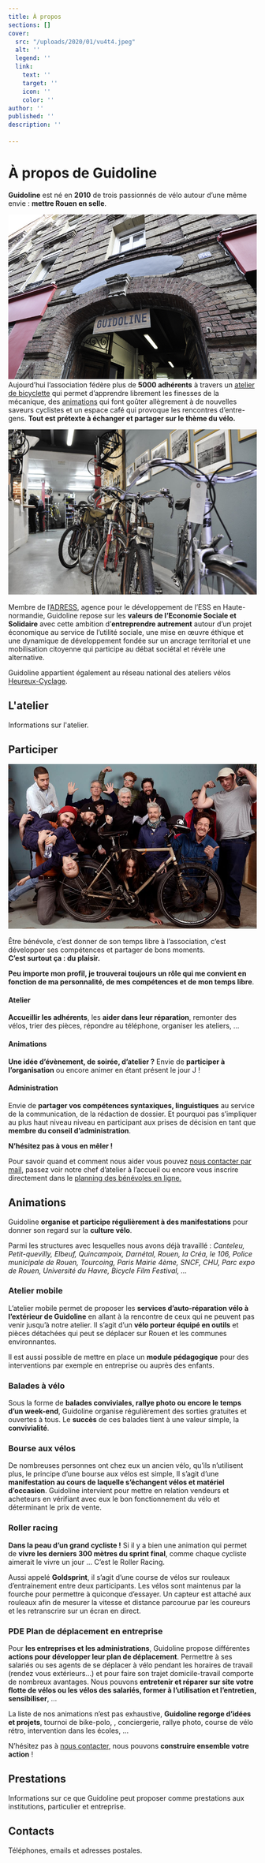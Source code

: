 ```yaml
---
title: À propos
sections: []
cover:
  src: "/uploads/2020/01/vu4t4.jpeg"
  alt: ''
  legend: ''
  link:
    text: ''
    target: ''
    icon: ''
    color: ''
author: ''
published: ''
description: ''

---
```

# À propos de Guidoline

**Guidoline** est né en **2010** de trois passionnés de vélo autour d’une même envie : **mettre Rouen en selle**.

![Façade de Guidoline](/uploads/2020/01/guidoline-facade.jpg)Aujourd’hui l’association fédère plus de **5000 adhérents** à travers un [atelier de bicyclette](http://www.guidoline.com/#atelier-de-bicyclette "Atelier de bicyclette") qui permet d’apprendre librement les finesses de la mécanique, des [animations](http://www.guidoline.com/#animations) qui font goûter allègrement à de nouvelles saveurs cyclistes et un espace café qui provoque les rencontres d’entre-gens. **Tout est prétexte à échanger et partager sur le thème du vélo.**

![Entrée de Guidoline](/uploads/2020/01/guidoline-entree.jpg)

Membre de l’[ADRESS](http://adress-hn.org/ "ADRESS Agence pour le développement des entreprises sociales et solidaires en Haute-Normandie"), agence pour le développement de l’ESS en Haute-normandie, Guidoline repose sur les **valeurs de l’Economie Sociale et Solidaire** avec cette ambition d’**entreprendre autrement** autour d’un projet économique au service de l’utilité sociale, une mise en œuvre éthique et une dynamique de développement fondée sur un ancrage territorial et une mobilisation citoyenne qui participe au débat sociétal et révèle une alternative.

Guidoline appartient également au réseau national des ateliers vélos [Heureux-Cyclage](http://www.heureux-cyclage.org/ "Réseau national des ateliers vélos solidaires").

## L'atelier

Informations sur l'atelier.

## Participer

![Équipe de bénévole](/uploads/2020/01/equipe-guidoline.jpg)

Être bénévole, c’est donner de son temps libre à l’association, c’est développer ses compétences et partager de bons moments.  
**C’est surtout ça : du plaisir.**

**Peu importe mon profil, je trouverai toujours un rôle qui me convient en fonction de ma personnalité, de mes compétences et de mon temps libre**.

#### Atelier

**Accueillir les adhérents**, les **aider dans leur réparation**, remonter des vélos, trier des pièces, répondre au téléphone, organiser les ateliers, …

#### Animations

**Une idée d’évènement, de soirée, d’atelier ?** Envie de **participer à l’organisation** ou encore animer en étant présent le jour J !

#### Administration

Envie de **partager vos compétences syntaxiques, linguistiques** au service de la communication, de la rédaction de dossier. Et pourquoi pas s’impliquer au plus haut niveau niveau en participant aux prises de décision en tant que **membre du conseil d’administration**.

**N’hésitez pas à vous en mêler !**

Pour savoir quand et comment nous aider vous pouvez [nous contacter par mail](http://www.guidoline.com/#contactez-nous), passez voir notre chef d’atelier à l’accueil ou encore vous inscrire directement dans le [planning des bénévoles en ligne.](https://docs.google.com/spreadsheets/d/1Z1kV0_uN6tA4s-LIa7xo6HHJ4F-gPov8aCd1K6us-UY/edit?usp=sharing)

## Animations

Guidoline **organise et participe régulièrement à des manifestations** pour donner son regard sur la **culture vélo**.

Parmi les structures avec lesquelles nous avons déjà travaillé : _Canteleu, Petit-quevilly, Elbeuf, Quincampoix, Darnétal, Rouen, la Créa, le 106, Police municipale de Rouen, Tourcoing, Paris Mairie 4ème, SNCF, CHU, Parc expo de Rouen, Université du Havre, Bicycle Film Festival, …_

### Atelier mobile

L’atelier mobile permet de proposer les **services d’auto-réparation vélo à l’extérieur de Guidoline** en allant à la rencontre de ceux qui ne peuvent pas venir jusqu’à notre atelier. Il s’agit d’un **vélo porteur équipé en outils** et pièces détachées qui peut se déplacer sur Rouen et les communes environnantes.

Il est aussi possible de mettre en place un **module pédagogique** pour des interventions par exemple en entreprise ou auprès des enfants.

### Balades à vélo

Sous la forme de **balades conviviales, rallye photo ou encore le temps d’un week-end**, Guidoline organise régulièrement des sorties gratuites et ouvertes à tous. Le **succès** de ces balades tient à une valeur simple, la **convivialité**.

### Bourse aux vélos

De nombreuses personnes ont chez eux un ancien vélo, qu’ils n’utilisent plus, le principe d’une bourse aux vélos est simple, Il s’agit d’une **manifestation au cours de laquelle s’échangent vélos et matériel d’occasion**. Guidoline intervient pour mettre en relation vendeurs et acheteurs en vérifiant avec eux le bon fonctionnement du vélo et déterminant le prix de vente.

### Roller racing

**Dans la peau d’un grand cycliste !** Si il y a bien une animation qui permet de **vivre les derniers 300 mètres du sprint final**, comme chaque cycliste aimerait le vivre un jour … C’est le Roller Racing.

Aussi appelé **Goldsprint**, il s’agit d’une course de vélos sur rouleaux d’entrainement entre deux participants. Les vélos sont maintenus par la fourche pour permettre à quiconque d’essayer. Un capteur est attaché aux rouleaux afin de mesurer la vitesse et distance parcourue par les coureurs et les retranscrire sur un écran en direct.

### PDE Plan de déplacement en entreprise

Pour **les entreprises et les administrations**, Guidoline propose différentes **actions pour développer leur plan de déplacement**. Permettre à ses salariés ou ses agents de se déplacer à vélo pendant les horaires de travail (rendez vous extérieurs…) et pour faire son trajet domicile-travail comporte de nombreux avantages. Nous pouvons **entretenir et réparer sur site votre flotte de vélos ou les vélos des salariés, former à l’utilisation et l’entretien, sensibiliser**, …

La liste de nos animations n’est pas exhaustive, **Guidoline regorge d’idées et projets**, tournoi de bike-polo, , conciergerie, rallye photo, course de vélo rétro, intervention dans les écoles, …

N’hésitez pas à [nous contacter](http://www.guidoline.com/#contactez-nous), nous pouvons **construire ensemble votre action** !

## Prestations

Informations sur ce que Guidoline peut proposer comme prestations aux institutions, particulier et entreprise.

## Contacts

Téléphones, emails et adresses postales.